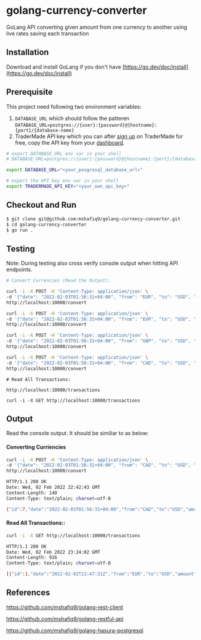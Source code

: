 # golang-currency-converter
GoLang API converting given amount from one currency to another using live rates saving each transaction

## Installation
Download and install GoLang if you don't have [https://go.dev/doc/install](https://go.dev/doc/install)

## Prerequisite
This project need following two environment variables:

1. `DATABASE_URL` which should follow the patteren `DATABASE_URL=postgres://{user}:{password}@{hostname}:{port}/{database-name}`
2. TraderMade API key which you can after [sign up](https://marketdata.tradermade.com/signup) on TraderMade for free, copy the API key from your [dashboard](https://marketdata.tradermade.com/myAccount).

```sh
# export DATABASE_URL env var in your shell
# DATABASE_URL=postgres://{user}:{password}@{hostname}:{port}/{database-name}

export DATABASE_URL="<your_posgresql_database_url>"

# export the API key env var in your shell
export TRADERMADE_API_KEY="<your_own_api_key>"
```

## Checkout and Run
```sh
$ git clone git@github.com:mshafiq9/golang-currency-converter.git
$ cd golang-currency-converter
$ go run .
```

## Testing
Note: During testing also cross verify console output when hitting API endpoints.

```sh
# Convert Currencies (Read the Output):

curl -i -X POST -H 'Content-Type: application/json' \
-d '{"date": "2022-02-03T01:56:31+04:00", "from": "EUR", "to": "USD", "amount": 10.01}' \
http://localhost:10000/convert

curl -i -X POST -H 'Content-Type: application/json' \
-d '{"date": "2022-02-03T01:56:31+04:00", "from": "EUR", "to": "USD", "amount": 34534.05}' \
http://localhost:10000/convert

curl -i -X POST -H 'Content-Type: application/json' \
-d '{"date": "2022-02-03T01:56:31+04:00", "from": "GBP", "to": "USD", "amount": 29089.09}' \
http://localhost:10000/convert

curl -i -X POST -H 'Content-Type: application/json' \
-d '{"date": "2022-02-03T01:56:31+04:00", "from": "CAD", "to": "USD", "amount": 2342.03}' \
http://localhost:10000/convert
```

```
# Read All Transactions:

http://localhost:10000/transactions

curl -i -X GET http://localhost:10000/transactions
```

## Output
Read the console output. It should be similiar to as below:

#### Converting Curriencies
```sh
curl -i -X POST -H 'Content-Type: application/json' \
-d '{"date": "2022-02-03T01:56:31+04:00", "from": "CAD", "to": "USD", "amount": 2342.01}' \
http://localhost:10000/convert

HTTP/1.1 200 OK
Date: Wed, 02 Feb 2022 22:42:43 GMT
Content-Length: 140
Content-Type: text/plain; charset=utf-8

{"id":7,"date":"2022-02-03T01:56:31+04:00","from":"CAD","to":"USD","amount":2342.01,"rate":0.7890293,"converted_amount":1847.9145108930002}
```

#### Read All Transactions::
```sh
curl -i -X GET http://localhost:10000/transactions

HTTP/1.1 200 OK
Date: Wed, 02 Feb 2022 23:24:02 GMT
Content-Length: 916
Content-Type: text/plain; charset=utf-8

[{"id":1,"date":"2022-02-02T21:47:31Z","from":"EUR","to":"USD","amount":10.01,"rate":1.13048,"converted_amount":11.3161048},{"id":2,"date":"2022-02-02T21:56:32Z","from":"GBP","to":"USD","amount":10.01,"rate":1.3574,"converted_amount":13.587573999999998},{"id":3,"date":"2022-02-02T21:56:31Z","from":"GBP","to":"USD","amount":29089.01,"rate":1.35779,"converted_amount":39496.7668879},{"id":4,"date":"2022-02-02T21:56:31Z","from":"CAD","to":"USD","amount":2342.01,"rate":0.7891227,"converted_amount":1848.133254627},{"id":5,"date":"2022-02-02T21:56:31Z","from":"CAD","to":"USD","amount":2342.01,"rate":0.7891227,"converted_amount":1848.133254627},{"id":6,"date":"2022-02-02T21:56:31Z","from":"CAD","to":"USD","amount":2342.01,"rate":0.7890293,"converted_amount":1847.9145108930002},{"id":7,"date":"2022-02-02T21:56:31Z","from":"CAD","to":"USD","amount":2342.01,"rate":0.7890293,"converted_amount":1847.9145108930002}]
```


## References
https://github.com/mshafiq9/golang-rest-client

https://github.com/mshafiq9/golang-restful-api

https://github.com/mshafiq9/golang-hasura-postgresql
